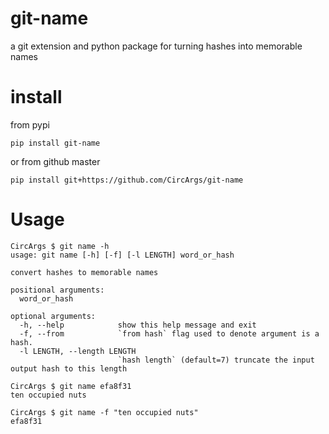 # git-name
a git extension and python package for turning hashes into memorable names


# install

from pypi

`pip install git-name`

or from github master

`pip install git+https://github.com/CircArgs/git-name`

# Usage

```shell
CircArgs $ git name -h
usage: git name [-h] [-f] [-l LENGTH] word_or_hash

convert hashes to memorable names

positional arguments:
  word_or_hash

optional arguments:
  -h, --help            show this help message and exit
  -f, --from            `from hash` flag used to denote argument is a hash.
  -l LENGTH, --length LENGTH
                        `hash length` (default=7) truncate the input output hash to this length
                        
CircArgs $ git name efa8f31
ten occupied nuts

CircArgs $ git name -f "ten occupied nuts"
efa8f31
```
